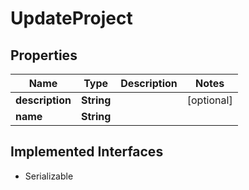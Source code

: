 

# UpdateProject


## Properties

Name | Type | Description | Notes
------------ | ------------- | ------------- | -------------
**description** | **String** |  |  [optional]
**name** | **String** |  | 


## Implemented Interfaces

* Serializable



